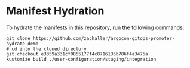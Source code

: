 # Manifest Hydration

To hydrate the manifests in this repository, run the following commands:

```shell
git clone https://github.com/zachaller/argocon-gitops-promoter-hydrate-demo
# cd into the cloned directory
git checkout e3359a331cf0855177f4c8716135b786f4a3475a
kustomize build ./user-configuration/staging/integration
```
